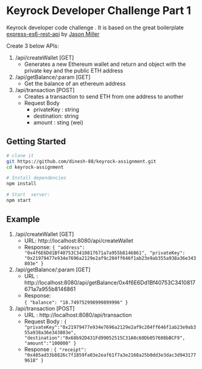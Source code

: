 Keyrock Developer Challenge Part 1
==================================
Keyrock developer code challenge . It is based on the great boilerplate [express-es6-rest-api](https://github.com/developit/express-es6-rest-api) by [Jason Miller](https://github.com/developit)

Create 3 below APIs:

1. /api/createWallet [GET] 
    -  Generates a new Ethereum wallet and return and object with the private key and the public ETH address
2. /api/getBalance/:param [GET]
    - Get the balance of an ethereum address
3. /api/transaction  [POST] 
    - Creates a transaction to send ETH from one address to another
    - Request Body 
        - privateKey : string
        - destination: string
        - amount : sting (wei)
              

Getting Started
---------------

```sh
# clone it
git https://github.com/dinesh-88/keyrock-assignment.git
cd keyrock-assignment

# Install dependencies
npm install

# Start  server:
npm start
```
Example 
-------
1. /api/createWallet [GET] 
    - URL: http://localhost:8080/api/createWallet
    - Response: 
           ```{
            "address": "0x4f6E6Dd1Bf40753C3410817671a7a955b8146861",
            "privateKey": "0x21979477e934e7696a2129e2af9c204ff646f1ab23e9ab355a938a36e343803e"
            }```
2. /api/getBalance/:param [GET]   
    - URL : http://localhost:8080/api/getBalance/0x4f6E6Dd1Bf40753C3410817671a7a955b8146861
    - Response:    
            ```{
            "balance": "18.749752998999899996"
            }   ```
3. /api/transaction  [POST]             
    - URL : http://localhost:8080/api/transaction
    - Request Body : 
                    ```{
                      "privateKey":"0x21979477e934e7696a2129e2af9c204ff646f1ab23e9ab355a938a36e343803e",
                      "destination":"0x68b92D431Fd99052515C31A0c60Db057608bBCF9",
                      "amount":"100000"
                    }```
    - Response : 
               ```{
               "receipt": "0x485ad33b8826c7f1859fa03e2eaf61f7a3e2168a25b0dd3e3dac3d9431779618"
               }```
               
               
               
                       